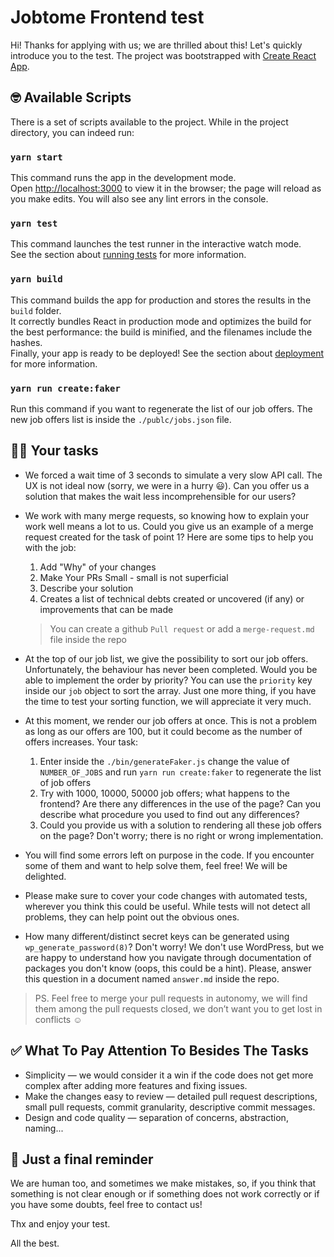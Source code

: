 # Jobtome Frontend test

Hi! Thanks for applying with us; we are thrilled about this! Let's quickly introduce you to the test. The project was bootstrapped with [Create React App](https://github.com/facebook/create-react-app).

## 🤓 Available Scripts

There is a set of scripts available to the project. While in the project directory, you can indeed run:

### `yarn start`

This command runs the app in the development mode.\
Open [http://localhost:3000](http://localhost:3000) to view it in the browser; the page will reload as you make edits.
You will also see any lint errors in the console.

### `yarn test`

This command launches the test runner in the interactive watch mode.\
See the section about [running tests](https://facebook.github.io/create-react-app/docs/running-tests) for more information.

### `yarn build`

This command builds the app for production and stores the results in the `build` folder.\
It correctly bundles React in production mode and optimizes the build for the best performance: the build is minified, and the filenames include the hashes.\
Finally, your app is ready to be deployed!
See the section about [deployment](https://facebook.github.io/create-react-app/docs/deployment) for more information.

### `yarn run create:faker`

Run this command if you want to regenerate the list of our job offers. The new job offers list is inside the `./publc/jobs.json` file.

## 🧑‍🚀 Your tasks

- We forced a wait time of 3 seconds to simulate a very slow API call. The UX is not ideal now (sorry, we were in a hurry 😃). Can you offer us a solution that makes the wait less incomprehensible for our users?

- We work with many merge requests, so knowing how to explain your work well means a lot to us. Could you give us an example of a merge request created for the task of point 1? Here are some tips to help you with the job:

  1. Add "Why" of your changes
  2. Make Your PRs Small - small is not superficial
  3. Describe your solution
  4. Creates a list of technical debts created or uncovered (if any) or improvements that can be made

  > You can create a github `Pull request` or add a `merge-request.md` file inside the repo

- At the top of our job list, we give the possibility to sort our job offers. Unfortunately, the behaviour has never been completed. Would you be able to implement the order by priority? You can use the `priority` key inside our `job` object to sort the array. Just one more thing, if you have the time to test your sorting function, we will appreciate it very much.

- At this moment, we render our job offers at once. This is not a problem as long as our offers are 100, but it could become as the number of offers increases. Your task:

  1. Enter inside the `./bin/generateFaker.js` change the value of `NUMBER_OF_JOBS` and run `yarn run create:faker` to regenerate the list of job offers
  2. Try with 1000, 10000, 50000 job offers; what happens to the frontend? Are there any differences in the use of the page? Can you describe what procedure you used to find out any differences?
  3. Could you provide us with a solution to rendering all these job offers on the page? Don't worry; there is no right or wrong implementation.

- You will find some errors left on purpose in the code. If you encounter some of them and want to help solve them, feel free! We will be delighted.

- Please make sure to cover your code changes with automated tests, wherever you think this could be useful. While tests will not detect all problems, they can help point out the obvious ones.

- How many different/distinct secret keys can be generated using `wp_generate_password(8)`? Don't worry! We don't use WordPress, but we are happy to understand how you navigate through documentation of packages you don't know (oops, this could be a hint). Please, answer this question in a document named `answer.md` inside the repo.

> PS. Feel free to merge your pull requests in autonomy, we will find them among the pull requests closed, we don’t want you to get lost in conflicts ☺️

## ✅ What To Pay Attention To Besides The Tasks

- Simplicity — we would consider it a win if the code does not get more complex after adding more features and fixing issues.
- Make the changes easy to review — detailed pull request descriptions, small pull requests, commit granularity, descriptive commit messages.
- Design and code quality — separation of concerns, abstraction, naming...

## 🤟 Just a final reminder

We are human too, and sometimes we make mistakes, so, if you think that something is not clear enough or if something does not work correctly or if you have some doubts, feel free to contact us!

Thx and enjoy your test.

All the best.
